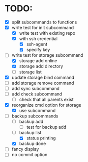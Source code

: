 # TODO:
- [x] split subcommands to functions
- [x] write test for init subcommand
  - [x] write test with existing repo
  - [x] with ssh credential
    - [x] ssh-agent
    - [x] specify key
- [ ] write test for storage subcommand
  - [x] storage add online
  - [x] storage add directory
  - [ ] storage list
- [x] update storage bind command
- [ ] add storage remove command
- [ ] add sync subcommand
- [ ] add check subcommand
  - [ ] check that all parents exist
- [x] reorganize cmd option for storage
  - [x] use subcommand
- [ ] backup subcommands
  - [ ] backup add
    - [ ] test for backup add
  - [ ] backup list
    - [x] status printing
  - [x] backup done
- [ ] fancy display
- [ ] no commit option

<!-- vim: set sw=2 ts=2:  -->

